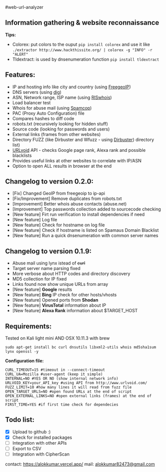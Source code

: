 #web-url-analyzer

Information gathering & website reconnaissance
------


**Tips:**
* Colorex: put colors to the ouput `pip install colorex` and use it like `./extractor http://www.hackthissite.org/ | colorex -g "INFO" -r "ALERT"`
* Tldextract: is used by dnsenumeration function `pip install tldextract`

Features:
------

* IP and hosting info like city and country (using [FreegeoIP](http://freegeoip.net/))
* DNS servers (using [dig](http://packages.ubuntu.com/precise/dnsutils))
* ASN, Network range, ISP name (using [RISwhois](https://www.ripe.net/analyse/archived-projects/ris-tools-web-interfaces/riswhois))
* Load balancer test
* Whois for abuse mail (using [Spamcop](https://www.spamcop.net/))
* PAC (Proxy Auto Configuration) file
* Compares hashes to diff code
* robots.txt (recursively looking for hidden stuff)
* Source code (looking for passwords and users)
* External links (frames from other websites)
* Directory FUZZ (like Dirbuster and Wfuzz - using [Dirbuster](https://www.owasp.org/index.php/Category:OWASP_DirBuster_Project)) directory list)
* [URLvoid](http://www.urlvoid.com/) API - checks Google page rank, Alexa rank and possible blacklists 
* Provides useful links at other websites to correlate with IP/ASN
* Option to open ALL results in browser at the end

Changelog to version 0.2.0:
------

* [Fix] Changed GeoIP from freegeoip to ip-api
* [Fix/Improvement] Remove duplicates from robots.txt
* [Improvement] Better whois abuse contacts (abuse.net)
* [Improvement] Top passwords collection added to sourcecode checking
* [New feature] Firt run verification to install dependencies if need
* [New feature] Log file
* [New feature] Check for hostname on log file
* [New feature] Check if hostname is listed on Spamaus Domain Blacklist
* [New feature] Run a quick dnsenumeration with common server names

Changelog to version 0.1.9:
------

* Abuse mail using lynx istead of ~~curl~~
* Target server name parsing fixed
* More verbose about HTTP codes and directory discovery
* MD5 collection for IP fixed
* Links found now show unique URLs from array
* [New feature] **Google** results
* [New feature] **Bing** IP check for other hosts/vhosts
* [New feature] Opened ports from **Shodan**
* [New feature] **VirusTotal** information about IP
* [New feature] **Alexa Rank** information about $TARGET_HOST

Requirements:
------

Tested on Kali light mini AND OSX 10.11.3 with brew
```
sudo apt-get install bc curl dnsutils libxml2-utils whois md5sha1sum lynx openssl -y
```

**Configuration file:**
```
CURL_TIMEOUT=15 #timeout in --connect-timeout
CURL_UA=Mozilla #user-agent (keep it simple)
INTERNAL=NO #YES OR NO (show internal network info)
URLVOID_KEY=your_API_key #using API from http://www.urlvoid.com/
FUZZ_LIMIT=10 #how many lines it will read from fuzz file
OPEN_TARGET_URLS=NO #open found URLs at the end of script
OPEN_EXTERNAL_LINKS=NO #open external links (frames) at the end of script
FIRST_TIME=YES #if first time check for dependecies
```

Todo list:
------

* [x] Upload to github :)
* [x] Check for installed packages
* [ ] Integration with other APIs
* [ ] Export to CSV
* [ ] Integration with CipherScan

contact: https://alokkumar.vercel.app/
mail: alokkumar82473@gmail.com
